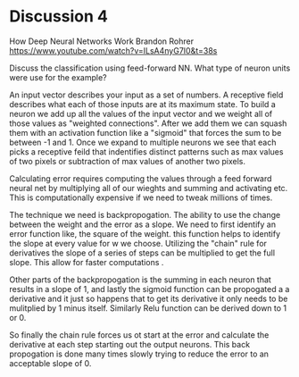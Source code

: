 # Discussion 4

How Deep Neural Networks Work
Brandon Rohrer
https://www.youtube.com/watch?v=ILsA4nyG7I0&t=38s


Discuss the  classification using feed-forward NN. What type of neuron units  were use  for the example?

An input vector describes your input as a set of numbers. A receptive field describes what each of those inputs are at its maximum state. To build a neuron we add up all the values of the input vector and we weight all of those values as "weighted connections". After we add them we can squash them with an activation function like a "sigmoid" that forces the sum to be between -1 and 1. Once we expand to multiple neurons we see that each picks a receptive feild that indentifies distinct patterns such as max values of two pixels or subtraction of max values of another two pixels.

Calculating error requires computing the values through a feed forward neural net by multiplying all of our wieghts and summing  and activating etc. This is computationally expensive if we need to tweak millions of times. 

The technique we need is backpropogation. The ability to use the change between the weight and the error as a slope. We need to first identify an error function like, the square of the weight. this function helps to identify the slope at every value for w we choose. Utilizing the "chain" rule for derivatives the slope of a series of steps can be multiplied to get the full slope. This allow for faster computations . 

Other parts of the backpropogation is the summing in each neuron that results in a slope of 1, and lastly the sigmoid function can be propogated a a derivative and it just so happens that to get its derivative it only needs to be mulitplied by 1 minus itself. Similarly Relu function can be derived down to 1 or 0.

So finally the chain rule forces us ot start at the error and calculate the derivative at each step starting out the output neurons. This back propogation is done many times slowly trying to reduce the error to an acceptable slope of 0.


